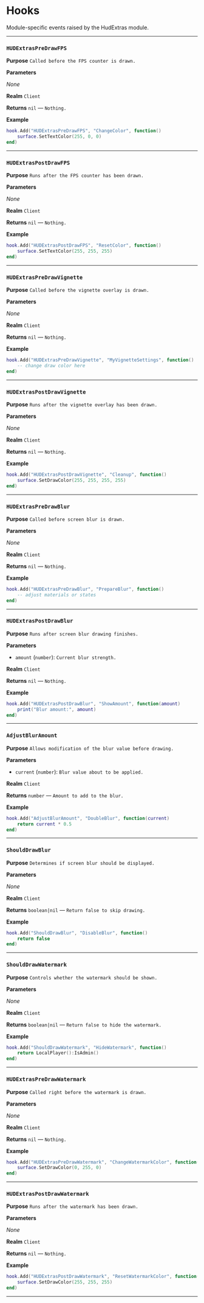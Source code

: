 # Hooks
Module-specific events raised by the HudExtras module.

---
### `HUDExtrasPreDrawFPS`

**Purpose**
`Called before the FPS counter is drawn.`

**Parameters**

*None*

**Realm**
`Client`

**Returns**
`nil` — `Nothing.`

**Example**

```lua
hook.Add("HUDExtrasPreDrawFPS", "ChangeColor", function()
    surface.SetTextColor(255, 0, 0)
end)
```

---

### `HUDExtrasPostDrawFPS`

**Purpose**
`Runs after the FPS counter has been drawn.`

**Parameters**

*None*

**Realm**
`Client`

**Returns**
`nil` — `Nothing.`

**Example**

```lua
hook.Add("HUDExtrasPostDrawFPS", "ResetColor", function()
    surface.SetTextColor(255, 255, 255)
end)
```

---

### `HUDExtrasPreDrawVignette`

**Purpose**
`Called before the vignette overlay is drawn.`

**Parameters**

*None*

**Realm**
`Client`

**Returns**
`nil` — `Nothing.`

**Example**

```lua
hook.Add("HUDExtrasPreDrawVignette", "MyVignetteSettings", function()
    -- change draw color here
end)
```

---

### `HUDExtrasPostDrawVignette`

**Purpose**
`Runs after the vignette overlay has been drawn.`

**Parameters**

*None*

**Realm**
`Client`

**Returns**
`nil` — `Nothing.`

**Example**

```lua
hook.Add("HUDExtrasPostDrawVignette", "Cleanup", function()
    surface.SetDrawColor(255, 255, 255, 255)
end)
```

---

### `HUDExtrasPreDrawBlur`

**Purpose**
`Called before screen blur is drawn.`

**Parameters**

*None*

**Realm**
`Client`

**Returns**
`nil` — `Nothing.`

**Example**

```lua
hook.Add("HUDExtrasPreDrawBlur", "PrepareBlur", function()
    -- adjust materials or states
end)
```

---

### `HUDExtrasPostDrawBlur`

**Purpose**
`Runs after screen blur drawing finishes.`

**Parameters**

* `amount` (`number`): `Current blur strength.`

**Realm**
`Client`

**Returns**
`nil` — `Nothing.`

**Example**

```lua
hook.Add("HUDExtrasPostDrawBlur", "ShowAmount", function(amount)
    print("Blur amount:", amount)
end)
```

---

### `AdjustBlurAmount`

**Purpose**
`Allows modification of the blur value before drawing.`

**Parameters**

* `current` (`number`): `Blur value about to be applied.`

**Realm**
`Client`

**Returns**
`number` — `Amount to add to the blur.`

**Example**

```lua
hook.Add("AdjustBlurAmount", "DoubleBlur", function(current)
    return current * 0.5
end)
```

---

### `ShouldDrawBlur`

**Purpose**
`Determines if screen blur should be displayed.`

**Parameters**

*None*

**Realm**
`Client`

**Returns**
`boolean|nil` — `Return false to skip drawing.`

**Example**

```lua
hook.Add("ShouldDrawBlur", "DisableBlur", function()
    return false
end)
```

---

### `ShouldDrawWatermark`

**Purpose**
`Controls whether the watermark should be shown.`

**Parameters**

*None*

**Realm**
`Client`

**Returns**
`boolean|nil` — `Return false to hide the watermark.`

**Example**

```lua
hook.Add("ShouldDrawWatermark", "HideWatermark", function()
    return LocalPlayer():IsAdmin()
end)
```

---

### `HUDExtrasPreDrawWatermark`

**Purpose**
`Called right before the watermark is drawn.`

**Parameters**

*None*

**Realm**
`Client`

**Returns**
`nil` — `Nothing.`

**Example**

```lua
hook.Add("HUDExtrasPreDrawWatermark", "ChangeWatermarkColor", function()
    surface.SetDrawColor(0, 255, 0)
end)
```

---

### `HUDExtrasPostDrawWatermark`

**Purpose**
`Runs after the watermark has been drawn.`

**Parameters**

*None*

**Realm**
`Client`

**Returns**
`nil` — `Nothing.`

**Example**

```lua
hook.Add("HUDExtrasPostDrawWatermark", "ResetWatermarkColor", function()
    surface.SetDrawColor(255, 255, 255)
end)
```

---
